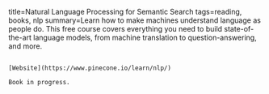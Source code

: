 title=Natural Language Processing for Semantic Search
tags=reading, books, nlp
summary=Learn how to make machines understand language as people do. This free course covers everything you need to build state-of-the-art language models, from machine translation to question-answering, and more.
~~~~~~

[Website](https://www.pinecone.io/learn/nlp/)

Book in progress.
